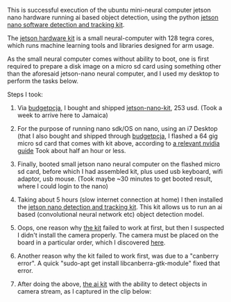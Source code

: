 This is successful execution of the ubuntu mini-neural computer jetson nano hardware running ai based object detection, using 
the python [jetson nano software detection and tracking kit](https://github.com/SteveMacenski/jetson_nano_detection_and_tracking).

The [jetson hardware kit](https://www.amazon.com/Jetson-Nano-Developer-Kit-Package/dp/B07RQRMXQ6) is a small neural-computer with 128 tegra cores, which runs machine learning tools and libraries designed for arm usage. 

As the small neural computer comes without ability to boot, one is first required to prepare a disk image on a micro sd card using something other than the aforesaid jetson-nano neural computer, and I used my desktop to perform the tasks below.



Steps I took:

1. Via [budgetpcja](https://www.facebook.com/budgetpcja/), I bought and shipped [jetson-nano-kit](https://www.amazon.com/Jetson-Nano-Developer-Kit-Package/dp/B07RQRMXQ6), 253 usd. (Took a week to arrive here to Jamaica)

2. For the purpose of running nano sdk/OS on nano, using an i7 Desktop (that I also bought and shipped through [budgetpcja](https://www.facebook.com/budgetpcja/), I flashed a 64 gig micro sd card that comes with kit above, according to [a relevant nvidia guide](https://developer.nvidia.com/embedded/learn/get-started-jetson-nano-devkit) Took about half an hour or less.

3. Finally, booted small jetson nano neural computer on the flashed micro sd card, before which I had assembled kit, plus used usb keyboard, wifi adaptor, usb mouse. (Took maybe ~30 minutes to get booted result, where I could login to the nano)

4. Taking about 5 hours (slow internet connection at home) I then installed the [jetson nano detection and tracking kit](https://github.com/SteveMacenski/jetson_nano_detection_and_tracking). This kit allows us to run an ai based (convolutional neural network etc) object detection model. 

5. Oops, one reason why [the kit](https://github.com/SteveMacenski/jetson_nano_detection_and_tracking) failed to work at first, but then I suspected I didn't install the camera properly. The camera must be placed on the board in a particular order, which I discovered [here](https://medium.com/@dmccreary/getting-your-camera-working-on-the-nvida-nano-336b9ecfed3a).

6. Another reason why the kit failed to work first, was due to a "canberry error". A quick "sudo-apt get install libcanberra-gtk-module" fixed that error.

7. After doing the above, [the ai kit](https://github.com/SteveMacenski/jetson_nano_detection_and_tracking) with the ability to detect objects in camera stream, as I captured in the clip below:
